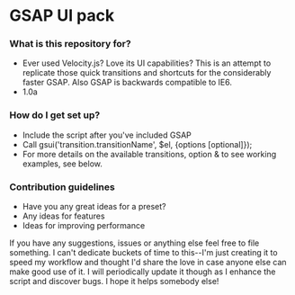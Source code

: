 # **GSAP UI pack** #

### What is this repository for? ###

* Ever used Velocity.js? Love its UI capabilities? This is an attempt to replicate those quick transitions and shortcuts for the considerably faster GSAP. Also GSAP is backwards compatible to IE6.
* 1.0a

### How do I get set up? ###

* Include the script after you've included GSAP
* Call gsui('transition.transitionName', $el, {options [optional]});
* For more details on the available transitions, option & to see working examples, see below.

### Contribution guidelines ###

* Have you any great ideas for a preset? 
* Any ideas for features
* Ideas for improving performance

If you have any suggestions, issues or anything else feel free to file something. I can't dedicate buckets of time to this--I'm just creating it to speed my workflow and thought I'd share the love in case anyone else can make good use of it. I will periodically update it though as I enhance the script and discover bugs. I hope it helps somebody else!